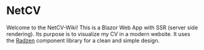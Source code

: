 # NetCV
Welcome to the NetCV-Wiki! This is a Blazor Web App with SSR (server side rendering). Its purpose is to visualize my CV in a modern website. It uses the [Radzen](https://blazor.radzen.com/) component library for a clean and simple design.
